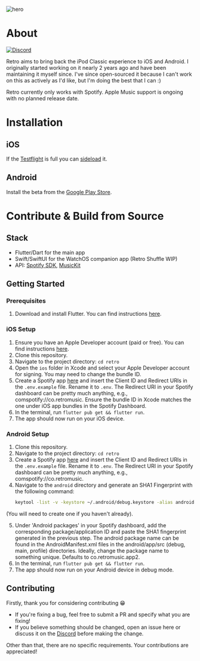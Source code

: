 ![hero](https://i.imgur.com/GFJhfkk.png)

# About

[![Discord](https://badgen.net/discord/members/6v9TEhn)](https://discord.retromusic.co/)

Retro aims to bring back the iPod Classic experience to iOS and Android. I originally started working on it nearly 2 years ago and have been maintaining it myself since. I've since open-sourced it because I can't work on this as actively as I'd like, but I'm doing the best that I can :)

Retro currently only works with Spotify. Apple Music support is ongoing with no planned release date.

# Installation

## iOS

If the [Testflight](https://beta.retromusic.co) is full you can [sideload](Sideloading.md) it.

## Android

Install the beta from the [Google Play Store](https://play.google.com/store/apps/details?id=co.retromusic.app2).

# Contribute & Build from Source

## Stack

* Flutter/Dart for the main app
* Swift/SwiftUI for the WatchOS companion app (Retro Shuffle WIP)
* API: [Spotify SDK](https://github.com/brim-borium/spotify_sdk), [MusicKit](https://github.com/iberatkaya/playify)

## Getting Started

### Prerequisites

1. Download and install Flutter. You can find instructions [here](https://flutter.dev/docs/get-started/install).

### iOS Setup

1. Ensure you have an Apple Developer account (paid or free). You can find instructions [here](https://developer.apple.com/programs/enroll/).
2. Clone this repository.
3. Navigate to the project directory: `cd retro`
4. Open the `ios` folder in Xcode and select your Apple Developer account for signing. You may need to change the bundle ID.
5. Create a Spotify app [here](https://developer.spotify.com/dashboard/applications) and insert the Client ID and Redirect URIs in the `.env.example` file. Rename it to `.env`. The Redirect URI in your Spotify dashboard can be pretty much anything, e.g., comspotify://co.retromusic. Ensure the bundle ID in Xcode matches the one under iOS app bundles in the Spotify Dashboard.
6. In the terminal, run `flutter pub get && flutter run`.
7. The app should now run on your iOS device.

### Android Setup

1. Clone this repository.
2. Navigate to the project directory: `cd retro`
3. Create a Spotify app [here](https://developer.spotify.com/dashboard/applications) and insert the Client ID and Redirect URIs in the `.env.example` file. Rename it to `.env`. The Redirect URI in your Spotify dashboard can be pretty much anything, e.g., comspotify://co.retromusic.
4. Navigate to the `android` directory and generate an SHA1 Fingerprint with the following command: 
   ```sh
   keytool -list -v -keystore ~/.android/debug.keystore -alias androiddebugkey -storepass android -keypass android
   ```
(You will need to create one if you haven't already).

5. Under 'Android packages' in your Spotify dashboard, add the corresponding package/application ID and paste the SHA1 fingerprint generated in the previous step. The android package name can be found in the AndroidManifest.xml files in the android/app/src (debug, main, profile) directories. Ideally, change the package name to something unique. Defaults to co.retromusic.app2.
6. In the terminal, run `flutter pub get && flutter run`.
7. The app should now run on your Android device in debug mode.

## Contributing
Firstly, thank you for considering contributing 😁

- If you're fixing a bug, feel free to submit a PR and specify what you are fixing!
- If you believe something should be changed, open an issue here or discuss it on the [Discord](https://discord.retromusic.co) before making the change.

Other than that, there are no specific requirements. Your contributions are appreciated!
